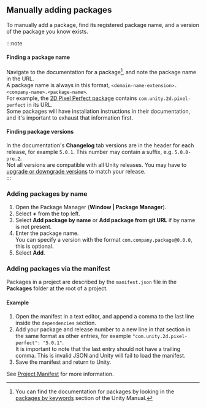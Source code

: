 ## Manually adding packages

To manually add a package, find its registered package name, and a version of the package you know exists.  

:::note
#### Finding a package name
Navigate to the documentation for a package[^1], and note the package name in the URL.  
A package name is always in this format, `<domain-name-extension>.<company-name>.<package-name>`.  
For example, the [2D Pixel Perfect package](https://docs.unity3d.com/Packages/com.unity.2d.pixel-perfect@latest/) contains `com.unity.2d.pixel-perfect` in its URL.  
Some packages will have installation instructions in their documentation, and it's important to exhaust that information first.  

#### Finding package versions
In the documentation's **Changelog** tab versions are in the header for each release, for example `5.0.1`. This number may contain a suffix, e.g. `5.0.0-pre.2`.  
Not all versions are compatible with all Unity releases. You may have to [upgrade or downgrade versions](https://docs.unity3d.com/Manual/upm-ui-update.html) to match your release.  
:::  

### Adding packages by name
1. Open the Package Manager (**Window | Package Manager**).
2. Select **+** from the top left.
3. Select **Add package by name** or **Add package from git URL** if by name is not present.
4. Enter the package name.  
   You can specify a version with the format `com.company.package@0.0.0`, this is optional.
5. Select **Add**.

### Adding packages via the manifest
Packages in a project are described by the `manifest.json` file in the **Packages** folder at the root of a project.

#### Example
1. Open the manifest in a text editor, and append a comma to the last line inside the `dependencies` section.
2. Add your package and release number to a new line in that section in the same format as other entries, for example `"com.unity.2d.pixel-perfect": "5.0.1"`.  
    It is important to note that the last entry should not have a trailing comma. This is invalid JSON and Unity will fail to load the manifest.  
3. Save the manifest and return to Unity.

See [Project Manifest](https://docs.unity3d.com/Manual/upm-manifestPrj.html) for more information.  

[^1]: You can find the documentation for packages by looking in the [packages by keywords](https://docs.unity3d.com/Manual/pack-keys.html) section of the Unity Manual.